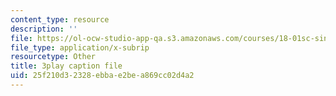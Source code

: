```yaml
---
content_type: resource
description: ''
file: https://ol-ocw-studio-app-qa.s3.amazonaws.com/courses/18-01sc-single-variable-calculus-fall-2010/25f210d32328ebbae2bea869cc02d4a2_--lPz7VFnKI.srt
file_type: application/x-subrip
resourcetype: Other
title: 3play caption file
uid: 25f210d3-2328-ebba-e2be-a869cc02d4a2
---
```

